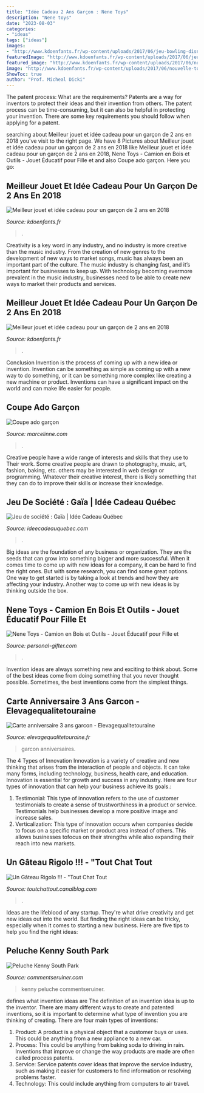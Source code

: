 ```yaml
---
title: "Idée Cadeau 2 Ans Garçon : Nene Toys"
description: "Nene toys"
date: "2023-08-03"
categories:
- "ideas"
tags: ["ideas"]
images:
- "http://www.kdoenfants.fr/wp-content/uploads/2017/06/jeu-bowling-disney-cars.jpg"
featuredImage: "http://www.kdoenfants.fr/wp-content/uploads/2017/06/jeu-bowling-disney-cars.jpg"
featured_image: "http://www.kdoenfants.fr/wp-content/uploads/2017/06/nouvelle-tour-spirale-little-people-fisher-price.jpg"
image: "http://www.kdoenfants.fr/wp-content/uploads/2017/06/nouvelle-tour-spirale-little-people-fisher-price.jpg"
ShowToc: true
author: "Prof. Micheal Dicki"
---
```



The patent process: What are the requirements?
Patents are a way for inventors to protect their ideas and their invention from others. The patent process can be time-consuming, but it can also be helpful in protecting your invention. There are some key requirements you should follow when applying for a patent.

	

		
searching about Meilleur jouet et idée cadeau pour un garçon de 2 ans en 2018 you've visit to the right page. We have 8 Pictures about Meilleur jouet et idée cadeau pour un garçon de 2 ans en 2018 like Meilleur jouet et idée cadeau pour un garçon de 2 ans en 2018, Nene Toys - Camion en Bois et Outils - Jouet Éducatif pour Fille et and also Coupe ado garçon. Here you go:
		
    
## Meilleur Jouet Et Idée Cadeau Pour Un Garçon De 2 Ans En 2018

<img loading=lazy src="http://www.kdoenfants.fr/wp-content/uploads/2017/06/jeu-bowling-disney-cars.jpg" onerror="this.onerror=null;this.src='https://tse1.mm.bing.net/th?id=OIP.kO860cRClZn3dglser4lhAHaEw&amp;pid=15.1';" alt="Meilleur jouet et idée cadeau pour un garçon de 2 ans en 2018">

_Source: kdoenfants.fr_

>. 

	

Creativity is a key word in any industry, and no industry is more creative than the music industry. From the creation of new genres to the development of new ways to market songs, music has always been an important part of the culture. The music industry is changing fast, and it’s important for businesses to keep up. With technology becoming evermore prevalent in the music industry, businesses need to be able to create new ways to market their products and services.

    
## Meilleur Jouet Et Idée Cadeau Pour Un Garçon De 2 Ans En 2018

<img loading=lazy src="http://www.kdoenfants.fr/wp-content/uploads/2017/06/nouvelle-tour-spirale-little-people-fisher-price.jpg" onerror="this.onerror=null;this.src='https://tse1.mm.bing.net/th?id=OIP.1AUvBNT45ufiwbCIUuRXGQHaLE&amp;pid=15.1';" alt="Meilleur jouet et idée cadeau pour un garçon de 2 ans en 2018">

_Source: kdoenfants.fr_

>. 

	

Conclusion
Invention is the process of coming up with a new idea or invention. Invention can be something as simple as coming up with a new way to do something, or it can be something more complex like creating a new machine or product. Inventions can have a significant impact on the world and can make life easier for people.

    
## Coupe Ado Garçon

<img loading=lazy src="https://marcelinne.com/images5/0816/coupe-ado-garon/coupe-ado-garon-85_19.jpg" onerror="this.onerror=null;this.src='https://tse2.mm.bing.net/th?id=OIP.CmBV_QTqWb6EAJ8g1ymr7wHaHd&amp;pid=15.1';" alt="Coupe ado garçon">

_Source: marcelinne.com_

>. 

	

Creative people have a wide range of interests and skills that they use to Their work. Some creative people are drawn to photography, music, art, fashion, baking, etc. others may be interested in web design or programming. Whatever their creative interest, there is likely something that they can do to improve their skills or increase their knowledge.

    
## Jeu De Société : Gaïa | Idée Cadeau Québec

<img loading=lazy src="https://www.ideecadeauquebec.com/wp-content/uploads/2015/02/PSX_20150204_155932_resized1.jpg" onerror="this.onerror=null;this.src='https://tse3.mm.bing.net/th?id=OIP.kRx4bJJRB1WTJSA7QdlKhAHaD5&amp;pid=15.1';" alt="Jeu de société : Gaïa | Idée Cadeau Québec">

_Source: ideecadeauquebec.com_

>. 

	

Big ideas are the foundation of any business or organization. They are the seeds that can grow into something bigger and more successful. When it comes time to come up with new ideas for a company, it can be hard to find the right ones. But with some research, you can find some great options. One way to get started is by taking a look at trends and how they are affecting your industry. Another way to come up with new ideas is by thinking outside the box.

    
## Nene Toys - Camion En Bois Et Outils - Jouet Éducatif Pour Fille Et

<img loading=lazy src="https://images.personal-gifter.com/2020/05/Nene-Toys-Camion-en-Bois-et-Outils-Jouet-ducatif-pour-Fille-et-Garon-de-3-4-5-6-ans-Jeu-de-Construction-et-Atelier-de-Bricolage-Mthode-Montessori-Idal-comme-Cadeau-STEM-et-Didactique-0-0.jpg" onerror="this.onerror=null;this.src='https://tse1.mm.bing.net/th?id=OIP.K0Jz1H3obHa35MKAGE48tgHaHa&amp;pid=15.1';" alt="Nene Toys - Camion en Bois et Outils - Jouet Éducatif pour Fille et">

_Source: personal-gifter.com_

>. 

	

Invention ideas are always something new and exciting to think about. Some of the best ideas come from doing something that you never thought possible. Sometimes, the best inventions come from the simplest things.

    
## Carte Anniversaire 3 Ans Garcon - Elevagequalitetouraine

<img loading=lazy src="http://www.elevagequalitetouraine.fr/wp-content/uploads/2019/01/hqdefault-424.jpg" onerror="this.onerror=null;this.src='https://tse2.mm.bing.net/th?id=OIP.50QfIUbho4uLWkH5Ri8fTQHaFj&amp;pid=15.1';" alt="Carte anniversaire 3 ans garcon - Elevagequalitetouraine">

_Source: elevagequalitetouraine.fr_

>garcon anniversaires. 

	

The 4 Types of Innovation
Innovation is a variety of creative and new thinking that arises from the interaction of people and objects. It can take many forms, including technology, business, health care, and education. Innovation is essential for growth and success in any industry. Here are four types of innovation that can help your business achieve its goals.: 
1. Testimonial: This type of innovation refers to the use of customer testimonials to create a sense of trustworthiness in a product or service. Testimonials help businesses develop a more positive image and increase sales. 
2. Verticalization: This type of innovation occurs when companies decide to focus on a specific market or product area instead of others. This allows businesses tofocus on their strengths while also expanding their reach into new markets. 

    
## Un Gâteau Rigolo !!! - &quot;Tout Chat Tout

<img loading=lazy src="http://p0.storage.canalblog.com/08/60/509739/65968887.jpg" onerror="this.onerror=null;this.src='https://tse1.mm.bing.net/th?id=OIP.MrxSlxzh4xhwbgGkp9l67gHaFj&amp;pid=15.1';" alt="Un Gâteau Rigolo !!! - &quot;Tout Chat Tout">

_Source: toutchattout.canalblog.com_

>. 

	

Ideas are the lifeblood of any startup. They're what drive creativity and get new ideas out into the world. But finding the right ideas can be tricky, especially when it comes to starting a new business. Here are five tips to help you find the right ideas: 

    
## Peluche Kenny South Park

<img loading=lazy src="https://commentseruiner.com/23321-thickbox_default/peluche-kenny-south-park.jpg" onerror="this.onerror=null;this.src='https://tse4.mm.bing.net/th?id=OIP.SE2EFn22kkrpXYbzdOJ1ewHaH6&amp;pid=15.1';" alt="Peluche Kenny South Park">

_Source: commentseruiner.com_

>kenny peluche commentseruiner. 

	

defines what invention ideas are
The definition of an invention idea is up to the inventor. 
There are many different ways to create and patented inventions, so it is important to determine what type of invention you are thinking of creating. There are four main types of inventions: 
1) Product: A product is a physical object that a customer buys or uses. This could be anything from a new appliance to a new car. 
2) Process: This could be anything from baking soda to driving in rain. Inventions that improve or change the way products are made are often called process patents. 
3) Service: Service patents cover ideas that improve the service industry, such as making it easier for customers to find information or resolving problems faster. 
4) Technology: This could include anything from computers to air travel.

